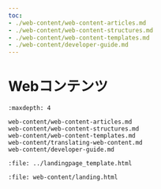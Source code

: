 ```yaml
---
toc:
- ./web-content/web-content-articles.md
- ./web-content/web-content-structures.md
- ./web-content/web-content-templates.md
- ./web-content/developer-guide.md
---
```

# Webコンテンツ

```{toctree}
:maxdepth: 4

web-content/web-content-articles.md
web-content/web-content-structures.md
web-content/web-content-templates.md
web-content/translating-web-content.md
web-content/developer-guide.md
```

```{raw} html
:file: ../landingpage_template.html
```

```{raw} html
:file: web-content/landing.html
```
